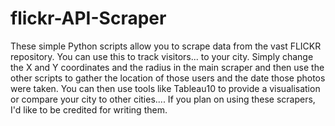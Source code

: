 # flickr-API-Scraper
These simple Python scripts allow you to scrape data from the vast FLICKR repository. You can use this to track visitors... to your city. Simply change the X and Y coordinates and the radius in the main scraper and then use the other scripts to gather the location of those users and the date those photos were taken. You can then use tools like Tableau10 to provide a visualisation or compare your city to other cities.... If you plan on using these scrapers, I'd like to be credited for writing them. 
